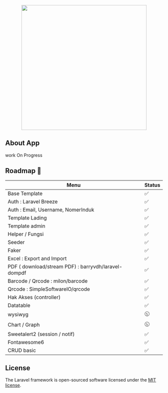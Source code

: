 <p align="center"><a href="https://laravel.com" target="_blank"><img src="https://raw.githubusercontent.com/laravel/art/master/logo-lockup/5%20SVG/2%20CMYK/1%20Full%20Color/laravel-logolockup-cmyk-red.svg" width="400"></a></p>


## About App

work On Progress


## Roadmap 💎
| Menu                                                                       | Status                                                                                                            |
| ----------------------------------------------------------------------------------------- | -------------------------------------------------------------------------------------------------------------------------------- |
| Base Template                                                                      | :white_check_mark:                                                                                                  |
| Auth : Laravel Breeze                                                                      | :white_check_mark:                                                                                                  |
| Auth : Email, Username, NomerInduk                                                                       | :white_check_mark:                                                                                                               |
| Template Lading                                                                     | :white_check_mark:                                                                                                                |
| Template admin                                                                       | :white_check_mark:                                                                                                              |
| Helper / Fungsi                                                                       | :white_check_mark:                                                                                                               |
| Seeder                                                                        | :white_check_mark:                                                                                                              |
| Faker                                                                        | :white_check_mark:                                                                                                           |
| Excel : Export and Import                                                                       | :white_check_mark:                                                                                                                |
| PDF ( download/stream PDF)  : barryvdh/laravel-dompdf                                                                      | :white_check_mark:                                                                                                               |
| Barcode / Qrcode : milon/barcode                                                                       | :white_check_mark:                                                                                                               |
|  Qrcode : SimpleSoftwareIO/qrcode                                                                       | :white_check_mark:                                                                                                               |
| Hak Akses (controller)                                                                       | :white_check_mark:                                                                                                                |
| Datatable                                                                       | :white_check_mark:                                                                                                               |
| wysiwyg                                                                       | :clock1030:                                                                                                               |
| Chart / Graph                                                                       | :clock1030:                                                                                                               |
| Sweetalert2 (session / notif)                                                                      | :white_check_mark:                                                                                                               |
| Fontawesome6                                                                      | :white_check_mark:                                                                                                               |
| CRUD basic                                                                      | :white_check_mark:                                                                                                               |
## License

The Laravel framework is open-sourced software licensed under the [MIT license](https://opensource.org/licenses/MIT).
